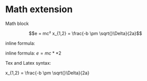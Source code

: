 # Math extension

Math block

```math
e = mc²
x_{1,2} = \frac{-b \pm \sqrt{}\Delta}{2a}
```
inline formula:

inline formula: $`e=mc**2`$

Tex and Latex syntax:

x_{1,2} = \frac{-b \pm \sqrt{}\Delta}{2a}


